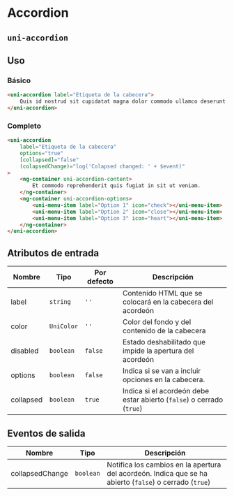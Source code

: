 Accordion
===================
`uni-accordion`
---

## Uso

### Básico

```html
<uni-accordion label="Etiqueta de la cabecera">
    Quis id nostrud sit cupidatat magna dolor commodo ullamco deserunt id est laboris pariatur. 
</uni-accordion>
```

### Completo
```html
<uni-accordion
    label="Etiqueta de la cabecera"
    options="true"
    [collapsed]="false"
    (colapsedChange)="log('Colapsed changed: ' + $event)"
>
    <ng-container uni-accordion-content>
        Et commodo reprehenderit quis fugiat in sit ut veniam.
    </ng-container>
    <ng-container uni-accordion-options>
        <uni-menu-item label="Option 1" icon="check"></uni-menu-item>
        <uni-menu-item label="Option 2" icon="close"></uni-menu-item>
        <uni-menu-item label="Option 3" icon="heart"></uni-menu-item>
    </ng-container>
</uni-accordion>
```

## Atributos de entrada

| Nombre      | Tipo        | Por defecto | Descripción 
| ----------- | ----------- | ----------- | -----------
| label       | `string`    | `''`        | Contenido HTML que se colocará en la cabecera del acordeón
| color       | `UniColor`  | `''`        | Color del fondo y del contenido de la cabecera
| disabled    | `boolean`   | `false`     | Estado deshabilitado que impide la apertura del acordeón
| options     | `boolean`   | `false`     | Indica si se van a incluir opciones en la cabecera.
| collapsed   | `boolean`   | `true`      | Indica si el acordeón debe estar abierto (`false`) o cerrado (`true`)

## Eventos de salida

| Nombre          | Tipo      | Descripción
| --------------- | --------- | -----------
| collapsedChange | `boolean` | Notifica los cambios en la apertura del acordeón. Indica que se ha abierto (`false`) o cerrado (`true`)
